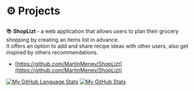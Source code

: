 # <p id="features"> ⚙️  Projects</p>


📚 <strong> ShopLizt </strong> - a web application that allows users to plan their grocery shopping by creating an items list in advance. <br>
  It offers an option to add and share recipe ideas with other users, also get inspired by others recommendations. <br>
- [https://github.com/MartinMenev/ShopLizt](https://github.com/MartinMenev/ShopLizt)


[![My GitHub Language Stats](https://github-readme-stats.vercel.app/api/top-langs/?username=MartinMenev&langs_count=5&theme=grey)]()
[![My GitHub Stats](https://github-readme-stats.vercel.app/api/?username=MartinMenev&count_private=true&theme=grey&showicons=true)]()


